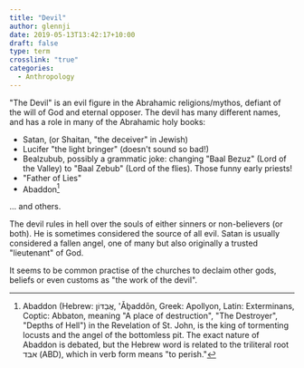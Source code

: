```yaml
---
title: "Devil"
author: glennji
date: 2019-05-13T13:42:17+10:00
draft: false
type: term
crosslink: "true"
categories:
  - Anthropology
---
```

"The Devil" is an evil figure in the Abrahamic religions/mythos, defiant of the will of God and eternal opposer. The devil has many different names, and has a role in many of the Abrahamic holy books:

 * Satan, (or Shaitan, "the deceiver" in Jewish)
 * Lucifer "the light bringer" (doesn't sound so bad!)
 * Bealzubub, possibly a grammatic joke: changing "Baal Bezuz" (Lord of the Valley) to "Baal Zebub" (Lord of the flies). Those funny early priests!
 * "Father of Lies"
 * Abaddon[^1]

... and others.

[^1]: Abaddon (Hebrew: אֲבַדּוֹן, 'Ǎḇaddōn, Greek: Apollyon, Latin: Exterminans, Coptic: Abbaton, meaning "A place of destruction", "The Destroyer", "Depths of Hell") in the Revelation of St. John, is the king of tormenting locusts and the angel of the bottomless pit. The exact nature of Abaddon is debated, but the Hebrew word is related to the triliteral root אבד (ABD), which in verb form means "to perish."

The devil rules in hell over the souls of either sinners or non-believers (or both). He is sometimes considered the source of all evil. Satan is usually considered a fallen angel, one of many but also originally a trusted "lieutenant" of God.

It seems to be common practise of the churches to declaim other gods, beliefs or even customs as "the work of the devil".
